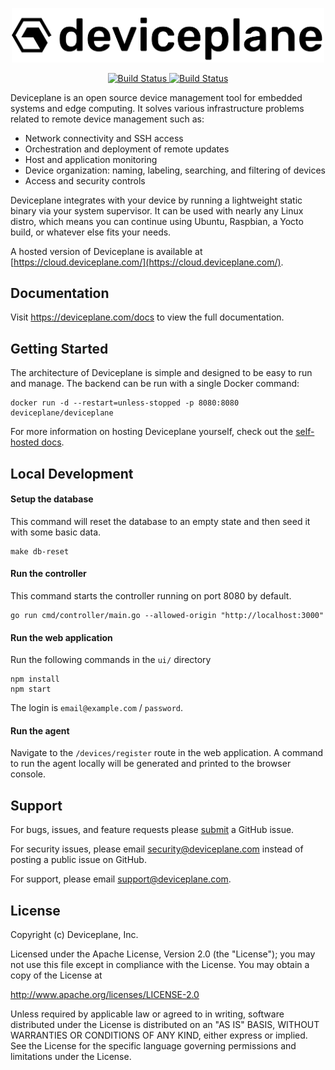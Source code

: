 <p align="center">
    <img src="./logo/name-black.png" alt="Build Status" width="500">
</p>

<p align="center">
    <a aria-label="Build Status" href="https://circleci.com/gh/deviceplane/deviceplane" target="_blank">
        <img src="https://img.shields.io/circleci/build/github/deviceplane/deviceplane?style=flat-square" alt="Build Status">
    </a>
    <a aria-label="License" href="https://github.com/deviceplane/deviceplane/LICENSE.md" target="_blank">
        <img src="https://img.shields.io/github/license/deviceplane/deviceplane?color=%23000&style=flat-square" alt="Build Status">
    </a>
</p>

Deviceplane is an open source device management tool for embedded systems and edge computing. It solves various infrastructure problems related to remote device management such as:

- Network connectivity and SSH access
- Orchestration and deployment of remote updates
- Host and application monitoring
- Device organization: naming, labeling, searching, and filtering of devices
- Access and security controls

Deviceplane integrates with your device by running a lightweight static binary via your system supervisor. It can be used with nearly any Linux distro, which means you can continue using Ubuntu, Raspbian, a Yocto build, or whatever else fits your needs.

A hosted version of Deviceplane is available at [https://cloud.deviceplane.com/](https://cloud.deviceplane.com/).

## Documentation

Visit <a aria-label="next.js learn" href="https://deviceplane.com/docs">https://deviceplane.com/docs</a> to view the full documentation.

## Getting Started

The architecture of Deviceplane is simple and designed to be easy to run and manage. The backend can be run with a single Docker command:

```
docker run -d --restart=unless-stopped -p 8080:8080 deviceplane/deviceplane
```

For more information on hosting Deviceplane yourself, check out the [self-hosted docs](https://deviceplane.com/docs/self-hosted/).

## Local Development

#### Setup the database

This command will reset the database to an empty state and then seed it with some basic data.

```
make db-reset
```

#### Run the controller

This command starts the controller running on port 8080 by default.

```
go run cmd/controller/main.go --allowed-origin "http://localhost:3000"
```

#### Run the web application

Run the following commands in the `ui/` directory

```
npm install
npm start
```

The login is `email@example.com` / `password`.

#### Run the agent

Navigate to the `/devices/register` route in the web application. A command to run the agent locally will be generated and printed to the browser console.

## Support

For bugs, issues, and feature requests please [submit](//github.com/deviceplane/deviceplane/issues/new) a GitHub issue.

For security issues, please email security@deviceplane.com instead of posting a public issue on GitHub.

For support, please email support@deviceplane.com.

## License

Copyright (c) Deviceplane, Inc.

Licensed under the Apache License, Version 2.0 (the "License"); you may not use this file except in compliance with the License. You may obtain a copy of the License at

http://www.apache.org/licenses/LICENSE-2.0

Unless required by applicable law or agreed to in writing, software distributed under the License is distributed on an "AS IS" BASIS, WITHOUT WARRANTIES OR CONDITIONS OF ANY KIND, either express or implied. See the License for the specific language governing permissions and limitations under the License.
